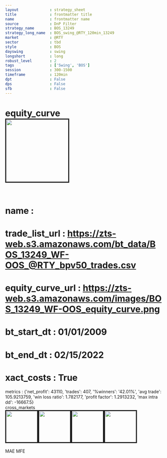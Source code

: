 ```yaml
---
layout              : strategy_sheet
title               : frontmatter title
name                : frontmatter name
source              : DnP Filter
strategy_name       : BOS_13249
strategy_long_name  : BOS_swing_@RTY_120min_13249
market              : @RTY
sector              : tbd
style               : BOS
dayswing            : swing
longshort           : long
robust_level        : 2
tags                : ['Swing', 'BOS']
session             : 300-1500
timeframe           : 120min
dpt                 : False
dps                 : False
sfb                 : False
---
```

equity_curve<br>
<img src='https://zts-web.s3.amazonaws.com/images/BOS_13249_WF-OOS_equity_curve.png' alt='' border=3 height=200><br><br>
================
name                : <br>
================
trade_list_url      : https://zts-web.s3.amazonaws.com/bt_data/BOS_13249_WF-OOS_@RTY_bpv50_trades.csv<br>
================
equity_curve_url    : https://zts-web.s3.amazonaws.com/images/BOS_13249_WF-OOS_equity_curve.png<br>
================
bt_start_dt         : 01/01/2009<br>
================
bt_end_dt           : 02/15/2022<br>
================
xact_costs          : True<br>
================
metrics             : {'net_profit': 43110, 'trades': 407, '%winners': '42.01%', 'avg trade': 105.9213759, 'win loss ratio': 1.782177, 'profit factor': 1.2913232, 'max intra dd': -16667.5}<br>
cross_markets<br>
<img src='https://zts-web.s3.amazonaws.com/images/BOS_13249_GrpStress_@YM_equity_curve.png' alt='' border=3 height=100><img src='https://zts-web.s3.amazonaws.com/images/BOS_13249_GrpStress_@ES_equity_curve.png' alt='' border=3 height=100><img src='https://zts-web.s3.amazonaws.com/images/BOS_13249_GrpStress_@NQ_equity_curve.png' alt='' border=3 height=100><img src='https://zts-web.s3.amazonaws.com/images/BOS_13249_GrpStress_@EMD_equity_curve.png' alt='' border=3 height=100><br><br>
MAE
MFE
